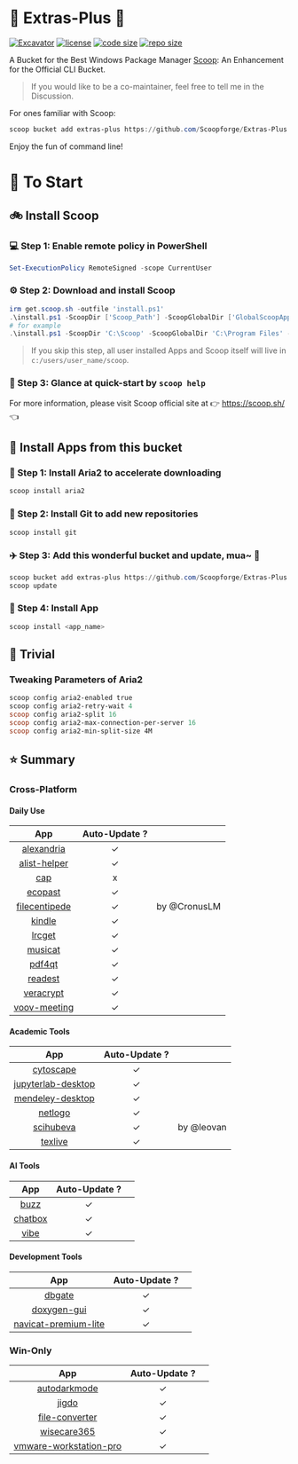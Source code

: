 # 🍨 Extras-Plus 🍨

[![Excavator](https://github.com/Scoopforge/Extras-Plus/actions/workflows/ci.yml/badge.svg)](https://github.com/Scoopforge/Extras-Plus/actions/workflows/ci.yml)
[![license](https://img.shields.io/github/license/Scoopforge/Extras-Plus)](https://github.com/Scoopforge/Extras-Plus/blob/master/LICENSE)
[![code size](https://img.shields.io/github/languages/code-size/Scoopforge/Extras-Plus.svg)](https://img.shields.io/github/languages/code-size/Scoopforge/Extras-Plus.svg)
[![repo size](https://img.shields.io/github/repo-size/Scoopforge/Extras-Plus.svg)](https://img.shields.io/github/repo-size/Scoopforge/Extras-Plus.svg)

A Bucket for the Best Windows Package Manager [Scoop](https://github.com/ScoopInstaller/Scoop): An Enhancement for the Official CLI Bucket.

> If you would like to be a co-maintainer, feel free to tell me in the Discussion.

For ones familiar with Scoop:

```powershell
scoop bucket add extras-plus https://github.com/Scoopforge/Extras-Plus
```

Enjoy the fun of command line!

# 🏃 To Start

## 🚲 Install Scoop

### 💻 Step 1: Enable remote policy in PowerShell

```powershell
Set-ExecutionPolicy RemoteSigned -scope CurrentUser
```

### ⚙️ Step 2: Download and install Scoop

```powershell
irm get.scoop.sh -outfile 'install.ps1'
.\install.ps1 -ScoopDir ['Scoop_Path'] -ScoopGlobalDir ['GlobalScoopApps_Path'] -NoProxy
# for example
.\install.ps1 -ScoopDir 'C:\Scoop' -ScoopGlobalDir 'C:\Program Files' -NoProxy
```

> If you skip this step, all user installed Apps and Scoop itself will live in `c:/users/user_name/scoop`.

### 📖 Step 3: Glance at quick-start by `scoop help`

For more information, please visit Scoop official site at 👉 https://scoop.sh/ 👈

## 🚗 Install Apps from this bucket

### 🚋 Step 1: Install Aria2 to accelerate downloading

```powershell
scoop install aria2
```

### 🎫 Step 2: Install Git to add new repositories

```powershell
scoop install git
```

### ✈️ Step 3: Add this wonderful bucket and update, mua~ 💋

```powershell
scoop bucket add extras-plus https://github.com/Scoopforge/Extras-Plus
scoop update
```

### 🚀 Step 4: Install App

```powershell
scoop install <app_name>
```

## 📝 Trivial

### Tweaking Parameters of Aria2

```powershell
scoop config aria2-enabled true
scoop config aria2-retry-wait 4
scoop config aria2-split 16
scoop config aria2-max-connection-per-server 16
scoop config aria2-min-split-size 4M
```

## ⭐️ Summary

### Cross-Platform

#### Daily Use

|                            App                            | Auto-Update ? |              |
| :-------------------------------------------------------: | :-----------: | :----------: |
|     [alexandria](https://github.com/btpf/Alexandria)      |       ✓       |              |
| [alist-helper](https://github.com/Xmarmalade/alisthelper) |       ✓       |              |
|                   [cap](https://cap.so)                   |       x       |              |
|    [ecopast](https://github.com/EcoPasteHub/EcoPaste)     |       ✓       |              |
| [filecentipede](https://github.com/filecxx/FileCentipede) |       ✓       | by @CronusLM |
|          [kindle](https://amazon.com/kindleapps)          |       ✓       |              |
|     [lrcget](https://github.com/tranxuanthang/lrcget)     |       ✓       |              |
|      [musicat](https://github.com/basharovV/musicat)      |       ✓       |              |
|          [pdf4qt](https://jakubmelka.github.io)           |       ✓       |              |
|              [readest](https://readest.com)               |       ✓       |              |
|             [veracrypt](https://veracrypt.fr)             |       ✓       |              |
|          [voov-meeting](https://voovmeeting.com)          |       ✓       |              |

#### Academic Tools

|                                  App                                   | Auto-Update ? |            |
| :--------------------------------------------------------------------: | :-----------: | :--------: |
|                   [cytoscape](https://cytoscape.org)                   |       ✓       |            |
| [jupyterlab-desktop](https://github.com/jupyterlab/jupyterlab-desktop) |       ✓       |            |
|                [mendeley-desktop](http://mendeley.com/)                |       ✓       |            |
|            [netlogo](https://ccl.northwestern.edu/netlogo)             |       ✓       |            |
|            [scihubeva](https://github.com/leovan/SciHubEVA)            |       ✓       | by @leovan |
|                   [texlive](https://tug.org/texlive)                   |       ✓       |            |

#### AI Tools

|                     App                      | Auto-Update ? |       |
| :------------------------------------------: | :-----------: | :---: |
|       [buzz](https://buzzcaptions.com)       |       ✓       |       |
|       [chatbox](https://chatboxai.app)       |       ✓       |       |
| [vibe](https://github.com/thewh1teagle/vibe) |       ✓       |       |

#### Development Tools

|                                     App                                      | Auto-Update ? |       |
| :--------------------------------------------------------------------------: | :-----------: | :---: |
|                         [dbgate](https://dbgate.org)                         |       ✓       |       |
|                       [doxygen-gui](http://doxygen.nl)                       |       ✓       |       |
| [navicat-premium-lite](https://navicat.com/en/products/navicat-premium-lite) |       ✓       |       |

### Win-Only

|                                      App                                      | Auto-Update ? |       |
| :---------------------------------------------------------------------------: | :-----------: | :---: |
|     [autodarkmode](https://github.com/Armin2208/Windows-Auto-Night-Mode)      |       ✓       |       |
|               [jigdo](https://einval.com/~steve/software/jigdo)               |       ✓       |       |
|                 [file-converter](https://file-converter.org)                  |       ✓       |       |
|           [wisecare365](https://wisecleaner.com/wise-care-365.html)           |       ✓       |       |
| [vmware-workstation-pro](https://vmware.com/products/desktop-hypervisor.html) |       ✓       |       |
